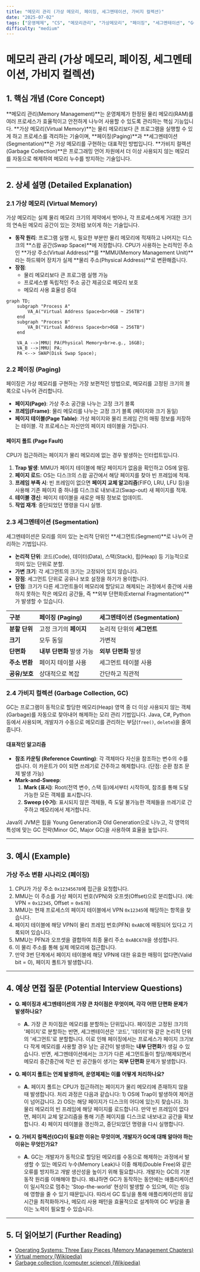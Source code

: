 ```yaml
---
title: "메모리 관리 (가상 메모리, 페이징, 세그멘테이션, 가비지 컬렉션)"
date: "2025-07-02"
tags: ["운영체제", "CS", "메모리관리", "가상메모리", "페이징", "세그멘테이션", "GC"]
difficulty: "medium"
---
```


# 메모리 관리 (가상 메모리, 페이징, 세그멘테이션, 가비지 컬렉션)

## 1. 핵심 개념 (Core Concept)

**메모리 관리(Memory Management)**는 운영체제가 한정된 물리 메모리(RAM)를 여러 프로세스가 효율적이고 안전하게 나누어 사용할 수 있도록 관리하는 핵심 기능입니다. **가상 메모리(Virtual Memory)**는 물리 메모리보다 큰 프로그램을 실행할 수 있게 하고 프로세스를 격리하는 기술이며, **페이징(Paging)**과 **세그멘테이션(Segmentation)**은 가상 메모리를 구현하는 대표적인 방법입니다. **가비지 컬렉션(Garbage Collection)**은 프로그래밍 언어 차원에서 더 이상 사용되지 않는 메모리를 자동으로 해제하여 메모리 누수를 방지하는 기술입니다.

---

## 2. 상세 설명 (Detailed Explanation)

### 2.1 가상 메모리 (Virtual Memory)

가상 메모리는 실제 물리 메모리 크기의 제약에서 벗어나, 각 프로세스에게 거대한 크기의 연속된 메모리 공간이 있는 것처럼 보이게 하는 기술입니다.

*   **동작 원리**: 프로그램 실행 시, 필요한 부분만 물리 메모리에 적재하고 나머지는 디스크의 **스왑 공간(Swap Space)**에 저장합니다. CPU가 사용하는 논리적인 주소인 **가상 주소(Virtual Address)**를 **MMU(Memory Management Unit)**라는 하드웨어 장치가 실제 **물리 주소(Physical Address)**로 변환해줍니다.
*   **장점**:
    *   물리 메모리보다 큰 프로그램 실행 가능
    *   프로세스별 독립적인 주소 공간 제공으로 메모리 보호
    *   메모리 사용 효율성 증대

```mermaid
graph TD;
    subgraph "Process A"
        VA_A("Virtual Address Space<br>0GB ~ 256TB")
    end
    subgraph "Process B"
        VA_B("Virtual Address Space<br>0GB ~ 256TB")
    end

    VA_A -->|MMU| PA(Physical Memory<br>e.g., 16GB);
    VA_B -->|MMU| PA;
    PA <--> SWAP(Disk Swap Space);
```

### 2.2 페이징 (Paging)

페이징은 가상 메모리를 구현하는 가장 보편적인 방법으로, 메모리를 고정된 크기의 블록으로 나누어 관리합니다.

*   **페이지(Page)**: 가상 주소 공간을 나누는 고정 크기 블록
*   **프레임(Frame)**: 물리 메모리를 나누는 고정 크기 블록 (페이지와 크기 동일)
*   **페이지 테이블(Page Table)**: 가상 페이지와 물리 프레임 간의 매핑 정보를 저장하는 테이블. 각 프로세스는 자신만의 페이지 테이블을 가집니다.

#### 페이지 폴트 (Page Fault)

CPU가 접근하려는 페이지가 물리 메모리에 없는 경우 발생하는 인터럽트입니다.
1.  **Trap 발생**: MMU가 페이지 테이블에 해당 페이지가 없음을 확인하고 OS에 알림.
2.  **페이지 로드**: OS는 디스크의 스왑 공간에서 해당 페이지를 찾아 빈 프레임에 적재.
3.  **프레임 부족 시**: 빈 프레임이 없으면 **페이지 교체 알고리즘**(FIFO, LRU, LFU 등)을 사용해 기존 페이지 중 하나를 디스크로 내보내고(Swap-out) 새 페이지를 적재.
4.  **테이블 갱신**: 페이지 테이블을 새로운 매핑 정보로 업데이트.
5.  **작업 재개**: 중단되었던 명령을 다시 실행.

### 2.3 세그멘테이션 (Segmentation)

세그멘테이션은   모리를 의미 있는 논리적 단위인 **세그먼트(Segment)**로 나누어 관리하는 기법입니다.

*   **논리적 단위**: 코드(Code), 데이터(Data), 스택(Stack), 힙(Heap) 등 기능적으로 의미 있는 단위로 분할.
*   **가변 크기**: 각 세그먼트의 크기는 고정되어 있지 않습니다.
*   **장점**: 세그먼트 단위로 공유나 보호 설정을 하기가 용이합니다.
*   **단점**: 크기가 다른 세그먼트들이 메모리에 할당되고 해제되는 과정에서 중간에 사용하지 못하는 작은 메모리 공간들, 즉 **외부 단편화(External Fragmentation)**가 발생할 수 있습니다.

| 구분 | 페이징 (Paging) | 세그멘테이션 (Segmentation) |
| :--- | :--- | :--- |
| **분할 단위** | 고정 크기의 **페이지** | 논리적 단위의 **세그먼트** |
| **크기** | 모두 동일 | 가변적 |
| **단편화** | **내부 단편화** 발생 가능 | **외부 단편화** 발생 |
| **주소 변환** | 페이지 테이블 사용 | 세그먼트 테이블 사용 |
| **공유/보호** | 상대적으로 복잡 | 간단하고 직관적 |

### 2.4 가비지 컬렉션 (Garbage Collection, GC)

GC는 프로그램이 동적으로 할당한 메모리(Heap) 영역 중 더 이상 사용되지 않는 객체(Garbage)를 자동으로 찾아내어 해제하는   모리 관리 기법입니다. Java, C#, Python 등에서 사용되며, 개발자가 수동으로 메모리를 관리하는 부담(`free()`, `delete`)을 줄여줍니다.

#### 대표적인 알고리즘

*   **참조 카운팅 (Reference Counting)**: 각 객체마다 자신을 참조하는 변수의 수를 셉니다. 이 카운트가 0이 되면 쓰레기로 간주하고 해제합니다. (단점: 순환 참조 문제 발생 가능)
*   **Mark-and-Sweep**:
    1.  **Mark (표시)**: Root(전역 변수, 스택 등)에서부터 시작하여, 참조를 통해 도달 가능한 모든 객체를 표시합니다.
    2.  **Sweep (수거)**: 표시되지 않은 객체들, 즉 도달 불가능한 객체들을 쓰레기로 간주하고 메모리에서 제거합니다.

Java의 JVM은 힙을 Young Generation과 Old Generation으로 나누고, 각 영역의 특성에 맞는 GC 전략(Minor GC, Major GC)을 사용하여 효율을 높입니다.

---

## 3. 예시 (Example)

### 가상 주소 변환 시나리오 (페이징)

1.  CPU가 가상 주소 `0x12345678`에 접근을 요청합니다.
2.  MMU는 이 주소를 가상 페이지 번호(VPN)와 오프셋(Offset)으로 분리합니다. (예: VPN = `0x12345`, Offset = `0x678`)
3.  MMU는 현재 프로세스의 페이지 테이블에서 VPN `0x12345`에 해당하는 항목을 찾습니다.
4.  페이지 테이블에 해당 VPN이 물리 프레임 번호(PFN) `0xABC`에 매핑되어 있다고 기록되어 있습니다.
5.  MMU는 PFN과 오프셋을 결합하여 최종 물리 주소 `0xABC678`을 생성합니다.
6.  이 물리 주소를 통해 실제 메모리에 접근합니다.
7.  만약 3번 단계에서 페이지 테이블에 해당 VPN에 대한 유효한 매핑이 없다면(Valid bit = 0), 페이지 폴트가 발생합니다.

---

## 4. 예상 면접 질문 (Potential Interview Questions)

*   **Q. 페이징과 세그멘테이션의 가장 큰 차이점은 무엇이며, 각각 어떤 단편화 문제가 발생하나요?**
    *   **A.** 가장 큰 차이점은 메모리를 분할하는 단위입니다. 페이징은 고정된 크기의 '페이지'로 분할하는 반면, 세그멘테이션은 '코드', '데이터'와 같은 논리적 단위의 '세그먼트'로 분할합니다. 이로 인해 페이징에서는 프로세스가 페이지 크기보다 작게 메모리를 사용할 경우 남는 공간이 발생하는 **내부 단편화**가 생길 수 있습니다. 반면, 세그멘테이션에서는 크기가 다른 세그먼트들이 할당/해제되면서 메모리 중간중간에 작은 빈 공간들이 생기는 **외부 단편화** 문제가 발생합니다.

*   **Q. 페이지 폴트는 언제 발생하며, 운영체제는 이를 어떻게 처리하나요?**
    *   **A.** 페이지 폴트는 CPU가 접근하려는 페이지가 물리 메모리에 존재하지 않을 때 발생합니다. 처리 과정은 다음과 같습니다: 1) OS에 Trap이 발생하여 제어권이 넘어갑니다. 2) OS는 해당 페이지가 디스크의 어디에 있는지 찾습니다. 3) 물리 메모리의 빈 프레임에 해당 페이지를 로드합니다. 만약 빈 프레임이 없다면, 페이지 교체 알고리즘을 통해 기존 페이지를 디스크로 내보내고 공간을 확보합니다. 4) 페이지 테이블을 갱신하고, 중단되었던 명령을 다시 실행합니다.

*   **Q. 가비지 컬렉션(GC)이 필요한 이유는 무엇이며, 개발자가 GC에 대해 알아야 하는 이유는 무엇인가요?**
    *   **A.** GC는 개발자가 동적으로 할당된 메모리를 수동으로 해제하는 과정에서 발생할 수 있는 메모리 누수(Memory Leak)나 이중 해제(Double Free)와 같은 오류를 방지하고 개발 생산성을 높이기 위해 필요합니다. 개발자는 GC의 기본 동작 원리를 이해해야 합니다. 왜냐하면 GC가 동작하는 동안에는 애플리케이션이 일시적으로 멈추는 'Stop-the-world' 현상이 발생할 수 있으며, 이는 성능에 영향을 줄 수 있기 때문입니다. 따라서 GC 튜닝을 통해 애플리케이션의 응답 시간을 최적화하거나, 메모리 사용 패턴을 효율적으로 설계하여 GC 부담을 줄이는 노력이 필요할 수 있습니다.

---

## 5. 더 읽어보기 (Further Reading)

*   [Operating Systems: Three Easy Pieces (Memory Management Chapters)](https://pages.cs.wisc.edu/~remzi/OSTEP/)
*   [Virtual memory (Wikipedia)](https://en.wikipedia.org/wiki/Virtual_memory)
*   [Garbage collection (computer science) (Wikipedia)](https://en.wikipedia.org/wiki/Garbage_collection_(computer_science))